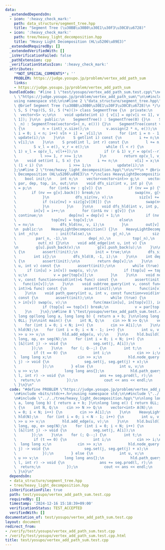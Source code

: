 ```yaml
---
data:
  _extendedDependsOn:
  - icon: ':heavy_check_mark:'
    path: data_structure/segment_tree.hpp
    title: "Segment Tree (\u30BB\u30B0\u30E1\u30F3\u30C8\u6728)"
  - icon: ':heavy_check_mark:'
    path: tree/heavy_light_decomposition.hpp
    title: "Heavy Light Decomposition (HL\u5206\u89E3)"
  _extendedRequiredBy: []
  _extendedVerifiedWith: []
  _isVerificationFailed: false
  _pathExtension: cpp
  _verificationStatusIcon: ':heavy_check_mark:'
  attributes:
    '*NOT_SPECIAL_COMMENTS*': ''
    PROBLEM: https://judge.yosupo.jp/problem/vertex_add_path_sum
    links:
    - https://judge.yosupo.jp/problem/vertex_add_path_sum
  bundledCode: "#line 1 \"test/yosupo/vertex_add_path_sum.test.cpp\"\n#define PROBLEM\
    \ \"https://judge.yosupo.jp/problem/vertex_add_path_sum\"\n\n#include <bits/stdc++.h>\n\
    using namespace std;\n\n#line 2 \"data_structure/segment_tree.hpp\"\n\n/**\n *\
    \ @brief Segment Tree (\u30BB\u30B0\u30E1\u30F3\u30C8\u6728)\n */\ntemplate <class\
    \ S, S (*op)(S, S), S (*e)()> class SegmentTree {\n  private:\n    int n;\n  \
    \  vector<S> v;\n\n    void update(int i) { v[i] = op(v[i << 1], v[(i << 1) |\
    \ 1]); }\n\n  public:\n    SegmentTree() : SegmentTree(0) {}\n    SegmentTree(int\
    \ _n) : SegmentTree(vector<S>(_n, e())) {}\n    SegmentTree(const vector<S>& _v)\
    \ {\n        n = (int)_v.size();\n        v.assign(2 * n, e());\n        for (int\
    \ i = 0; i < n; i++) v[n + i] = _v[i];\n        for (int i = n - 1; i >= 1; i--)\
    \ update(i);\n    }\n\n    S get(int i) const {\n        i += n;\n        return\
    \ v[i];\n    }\n\n    S prod(int l, int r) const {\n        l += n, r += n;\n\
    \        S v_l = e(), v_r = e();\n        while (l < r) {\n            if (l &\
    \ 1) v_l = op(v_l, v[l++]);\n            if (r & 1) v_r = op(v[--r], v_r);\n \
    \           l >>= 1, r >>= 1;\n        }\n        return op(v_l, v_r);\n    }\n\
    \n    void set(int i, S x) {\n        i += n;\n        v[i] = x;\n        while\
    \ (1 < i) {\n            i >>= 1;\n            update(i);\n        }\n    }\n\
    };\n#line 2 \"tree/heavy_light_decomposition.hpp\"\n\n/**\n * @brief Heavy Light\
    \ Decomposition (HL\u5206\u89E3)\n */\nclass HeavyLightDecomposition {\n  private:\n\
    \    bool init;\n    int n;\n    vector<vector<int>> g;\n    vector<int> siz,\
    \ par, dep, top, in, out;\n\n    void dfs_siz(int v, int p) {\n        par[v]\
    \ = p;\n        for (int& nv : g[v]) {\n            if (nv == p) {\n         \
    \       if (nv == g[v].back()) break;\n                swap(nv, g[v].back());\n\
    \            }\n            dfs_siz(nv, v);\n            siz[v] += siz[nv];\n\
    \            if (siz[nv] > siz[g[v][0]]) {\n                swap(nv, g[v][0]);\n\
    \            }\n        }\n    }\n\n    void dfs_hld(int v, int p, int& i) {\n\
    \        in[v] = i++;\n        for (int& nv : g[v]) {\n            if (nv == p)\
    \ continue;\n            dep[nv] = dep[v] + 1;\n            if (nv == g[v][0])\n\
    \                top[nv] = top[v];\n            else\n                top[nv]\
    \ = nv;\n            dfs_hld(nv, v, i);\n        }\n        out[v] = i;\n    }\n\
    \n  public:\n    HeavyLightDecomposition() {}\n    HeavyLightDecomposition(const\
    \ int _n)\n        : init(false),\n          g(_n),\n          siz(_n, 1),\n \
    \         par(_n, -1),\n          dep(_n),\n          top(_n),\n          in(_n),\n\
    \          out(_n) {}\n\n    void add_edge(int u, int v) {\n        assert(!init);\n\
    \n        g[u].push_back(v);\n        g[v].push_back(u);\n    }\n\n    void build()\
    \ {\n        assert(!init);\n        init = true;\n\n        dfs_siz(0, -1);\n\
    \        int i{};\n        dfs_hld(0, -1, i);\n    }\n\n    int depth(int v) const\
    \ {\n        assert(init);\n\n        return dep[v];\n    }\n\n    int lca(int\
    \ u, int v) const {\n        assert(init);\n\n        while (true) {\n       \
    \     if (in[u] > in[v]) swap(u, v);\n            if (top[u] == top[v]) return\
    \ u;\n            v = par[top[v]];\n        }\n    }\n\n    void node_query(int\
    \ v, const function<void(int)>& func) const {\n        assert(init);\n\n     \
    \   func(in[v]);\n    }\n\n    void subtree_query(int v, const function<void(int,\
    \ int)>& func) const {\n        assert(init);\n\n        func(in[v], out[v]);\n\
    \    }\n\n    void path_query(int u, int v, const function<void(int, int)>& func)\
    \ const {\n        assert(init);\n\n        while (true) {\n            if (in[u]\
    \ > in[v]) swap(u, v);\n            func(max(in[u], in[top[v]]), in[v] + 1);\n\
    \            if (top[u] == top[v]) break;\n            v = par[top[v]];\n    \
    \    }\n    }\n};\n#line 8 \"test/yosupo/vertex_add_path_sum.test.cpp\"\n\nlong\
    \ long op(long long a, long long b) { return a + b; }\n\nlong long e() { return\
    \ 0LL; }\n\nint main() {\n    int N, Q;\n    cin >> N >> Q;\n    vector<int> A(N);\n\
    \    for (int i = 0; i < N; i++) {\n        cin >> A[i];\n    }\n\n    HeavyLightDecomposition\
    \ hld(N);\n    for (int i = 0; i < N - 1; i++) {\n        int u, v;\n        cin\
    \ >> u >> v;\n        hld.add_edge(u, v);\n    }\n\n    hld.build();\n\n    SegmentTree<long\
    \ long, op, e> seg(N);\n    for (int i = 0; i < N; i++) {\n        hld.node_query(i,\
    \ [&](int j) -> void {\n            seg.set(j, A[i]);\n            return;\n \
    \       });\n    }\n\n    for (; Q--;) {\n        int t;\n        cin >> t;\n\
    \        if (t == 0) {\n            int i;\n            cin >> i;\n          \
    \  long long x;\n            cin >> x;\n            hld.node_query(i, [&](int\
    \ j) -> void {\n                seg.set(j, seg.get(j) + x);\n                return;\n\
    \            });\n        } else {\n            int u, v;\n            cin >>\
    \ u >> v;\n            long long ans{};\n            hld.path_query(u, v, [&](int\
    \ l, int r) -> void {\n                ans += seg.prod(l, r);\n              \
    \  return;\n            });\n            cout << ans << endl;\n        }\n   \
    \ }\n}\n"
  code: "#define PROBLEM \"https://judge.yosupo.jp/problem/vertex_add_path_sum\"\n\
    \n#include <bits/stdc++.h>\nusing namespace std;\n\n#include \"../../data_structure/segment_tree.hpp\"\
    \n#include \"../../tree/heavy_light_decomposition.hpp\"\n\nlong long op(long long\
    \ a, long long b) { return a + b; }\n\nlong long e() { return 0LL; }\n\nint main()\
    \ {\n    int N, Q;\n    cin >> N >> Q;\n    vector<int> A(N);\n    for (int i\
    \ = 0; i < N; i++) {\n        cin >> A[i];\n    }\n\n    HeavyLightDecomposition\
    \ hld(N);\n    for (int i = 0; i < N - 1; i++) {\n        int u, v;\n        cin\
    \ >> u >> v;\n        hld.add_edge(u, v);\n    }\n\n    hld.build();\n\n    SegmentTree<long\
    \ long, op, e> seg(N);\n    for (int i = 0; i < N; i++) {\n        hld.node_query(i,\
    \ [&](int j) -> void {\n            seg.set(j, A[i]);\n            return;\n \
    \       });\n    }\n\n    for (; Q--;) {\n        int t;\n        cin >> t;\n\
    \        if (t == 0) {\n            int i;\n            cin >> i;\n          \
    \  long long x;\n            cin >> x;\n            hld.node_query(i, [&](int\
    \ j) -> void {\n                seg.set(j, seg.get(j) + x);\n                return;\n\
    \            });\n        } else {\n            int u, v;\n            cin >>\
    \ u >> v;\n            long long ans{};\n            hld.path_query(u, v, [&](int\
    \ l, int r) -> void {\n                ans += seg.prod(l, r);\n              \
    \  return;\n            });\n            cout << ans << endl;\n        }\n   \
    \ }\n}\n"
  dependsOn:
  - data_structure/segment_tree.hpp
  - tree/heavy_light_decomposition.hpp
  isVerificationFile: true
  path: test/yosupo/vertex_add_path_sum.test.cpp
  requiredBy: []
  timestamp: '2024-12-16 15:18:39+09:00'
  verificationStatus: TEST_ACCEPTED
  verifiedWith: []
documentation_of: test/yosupo/vertex_add_path_sum.test.cpp
layout: document
redirect_from:
- /verify/test/yosupo/vertex_add_path_sum.test.cpp
- /verify/test/yosupo/vertex_add_path_sum.test.cpp.html
title: test/yosupo/vertex_add_path_sum.test.cpp
---
```

